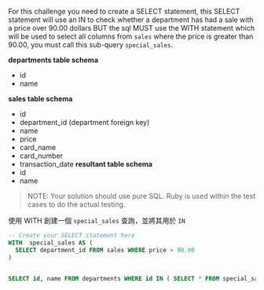For this challenge you need to create a SELECT statement, this SELECT statement will use an IN to check whether a department has had a sale with a price over 90.00 dollars BUT the sql MUST use the WITH statement which will be used to select all columns from `sales` where the price is greater than 90.00, you must call this sub-query `special_sales`.

**departments table schema**
- id
- name

**sales table schema**
- id
- department_id (department foreign key)
- name
- price
- card_name
- card_number
- transaction_date
**resultant table schema**
- id
- name

>NOTE: Your solution should use pure SQL. Ruby is used within the test cases to do the actual testing.

使用 WITH 創建一個 `special_sales` 查詢，並將其用於 `IN`
```sql
-- Create your SELECT statement here
WITH  special_sales AS (
  SELECT department_id FROM sales WHERE price > 90.00
)


SELECT id, name FROM departments WHERE id IN ( SELECT * FROM special_sales)
```